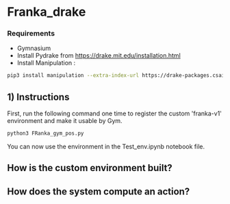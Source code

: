 # Franka_drake

### Requirements

- Gymnasium
- Install Pydrake from https://drake.mit.edu/installation.html
- Install Manipulation :   
```bash
pip3 install manipulation --extra-index-url https://drake-packages.csail.mit.edu/whl/nightly/ 
```
## 1) Instructions

First, run the following command one time to register the custom 'franka-v1' environment and make it usable by Gym.

```bash
python3 FRanka_gym_pos.py
```
You can now use the environment in the Test_env.ipynb notebook file.


## How is the custom environment built?

## How does the system compute an action?
